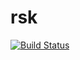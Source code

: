 rsk
======================

[![Build Status](https://travis-ci.org/dfalbel/rsk.svg?branch=master)](https://travis-ci.org/dfalbel/rsk)

